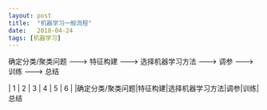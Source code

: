 ```yaml
---
layout: post
title:  "机器学习一般流程"
date:   2018-04-24
tags: [机器学习]
---
```


确定分类/聚类问题 ---> 特征构建 ---> 选择机器学习方法 ---> 调参 ---> 训练 ---> 总结

| 1 | 2 | 3 |  4 |  5 |  6 |
|确定分类/聚类问题|特征构建|选择机器学习方法|调参|训练|总结
